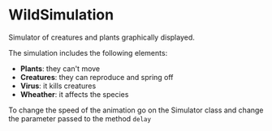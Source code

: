 # WildSimulation

Simulator of creatures and plants graphically displayed.

The simulation includes the following elements:
 - **Plants**: they can't move 
 - **Creatures**: they can reproduce and spring off
 - **Virus**: it kills creatures
 - **Wheather**: it affects the species

To change the speed of the animation go on the Simulator class 
and change the parameter passed to the method `delay`
